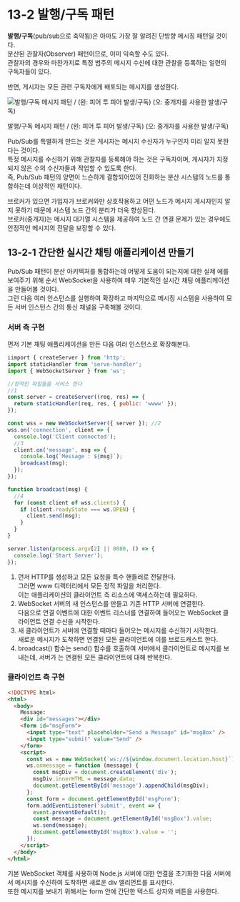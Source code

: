 # 13-2 발행/구독 패턴

**발행/구독**(pub/sub으로 축약됨)은 아마도 가장 잘 알려진 단방향 메시징 패턴일 것이다.  
분산된 관찰자(Observer) 패턴이므로, 이미 익숙할 수도 있다.  
관찰자의 경우와 마찬가지로 특정 범주의 메시지 수신에 대한 관찰을 등록하는 일련의 구독자들이 있다.

반면, 게시자는 모든 관련 구독자에게 배포되는 메시지를 생성한다.

![발행/구독 메시지 패턴 / (왼: 피어 투 피어 발생/구독) (오: 중개자를 사용한 발생/구독)](https://prod-files-secure.s3.us-west-2.amazonaws.com/bc261f43-de91-483d-8946-ac5a65106576/566405d2-4567-422d-b4ac-91bd84e14096/Untitled.png)

발행/구독 메시지 패턴 / (왼: 피어 투 피어 발생/구독) (오: 중개자를 사용한 발생/구독)

Pub/Sub를 특별하게 만드는 것은 게시자는 메시지 수신자가 누구인지 미리 알지 못한다는 것이다.  
특정 메시지를 수신하기 위해 관찰자를 등록해야 하는 것은 구독자이며, 게시자가 지정되지 않은 수의 수신자들과 작업할 수 있도록 한다.  
즉, Pub/Sub 패턴의 양면이 느슨하게 결합되어있어 진화하는 분산 시스템의 노드를 통합하는데 이상적인 패턴이다.

브로커가 있으면 가입자가 브로커와만 상호작용하고 어떤 노드가 메시지 게시자인지 알지 못하기 때문에 시스템 노드 간의 분리가 더욱 향상된다.  
브로커(중개자)는 메시지 대기열 시스템을 제공하여 노드 간 연결 문제가 있는 경우에도 안정적인 메시지의 전달을 보장할 수 있다.

## 13-2-1 간단한 실시간 채팅 애플리케이션 만들기

Pub/Sub 패턴이 분산 아키텍처를 통합하는데 어떻게 도움이 되는지에 대한 실제 에를 보여주기 위해 순서 WebSocket을 사용하여 매우 기본적인 실시간 채팅 애플리케이션을 만들어볼 것이다.  
그런 다음 여러 인스턴스를 실행하여 확장하고 마지막으로 메시징 시스템을 사용하여 모든 서버 인스턴스 간의 통신 채널을 구축해볼 것이다.

### 서버 측 구현

먼저 기본 채팅 애플리케이션을 만든 다음 여러 인스턴스로 확장해본다.

```jsx
iimport { createServer } from 'http';
import staticHandler from 'serve-handler';
import { WebSocketServer } from 'ws';

//정적인 파일들을 서비스 한다
//1
const server = createServer((req, res) => {
  return staticHandler(req, res, { public: 'wwww' });
});

const wss = new WebSocketServer({ server }); //2
wss.on('connection', client => {
  console.log('Client connected');
  //3
  client.on('message', msg => {
    console.log(`Message : ${msg}`);
    broadcast(msg);
  });
});

function broadcast(msg) {
  //4
  for (const client of wss.clients) {
    if (client.readyState === ws.OPEN) {
      client.send(msg);
    }
  }
}

server.listen(process.argv[2] || 8080, () => {
  console.log('Start Server');
});

```

1. 먼저 HTTP를 생성하고 모든 요청을 특수 핸들러로 전달한다.  
   그러면 www 디렉터리에서 모든 정적 파일을 처리한다.  
   이는 애플리케이션의 클라이언트 측 리소스에 액세스하는데 필요하다.
2. WebSocket 서버의 새 인스턴스를 만들고 기존 HTTP 서버에 연결한다.  
   다음으로 연결 이벤트에 대한 이벤트 리스너를 연결하여 들어오는 WebSocket 클라이언트 연결 수신을 시작한다.
3. 새 클라이언트가 서버에 연결할 때마다 들어오는 메시지를 수신하기 시작한다.  
   새로운 메시지가 도착하면 연결된 모든 클라이언트에 이를 브로드캐스트 한다.
4. broadcast() 함수는 send() 함수를 호출하여 서버에서 클라이언트로 메시지를 보내는데, 서버가 는 연결된 모든 클라이언트에 대해 반복한다.

### 클라이언트 측 구현

```html
<!DOCTYPE html>
<html>
  <body>
    Message:
    <div id="messages"></div>
    <form id="msgForm">
      <input type="text" placeholder="Send a Message" id="msgBox" />
      <input type="submit" value="Send" />
    </form>
    <script>
      const ws = new WebSocket(`ws://${window.document.location.host}`);
      ws.onmessage = function (message) {
        const msgDiv = document.createElement('div');
        msgDiv.innerHTML = message.data;
        document.getElementById('message').appendChild(msgDiv);
      };
      const form = document.getElementById('msgForm');
      form.addEventListener('submit', event => {
        event.preventDefault();
        const message = document.getElementById('msgBox').value;
        ws.send(message);
        document.getElementById('msgBox').value = '';
      });
    </script>
  </body>
</html>
```

기본 WebSocket 객체를 사용하여 Node.js 서버에 대한 연결을 초기화한 다음 서버에서 메시지를 수신하여 도착하면 새로운 div 엘리먼트를 표시한다.  
또한 메시지를 보내기 위해서는 form 안에 간단한 텍스트 상자와 버튼을 사용한다.
